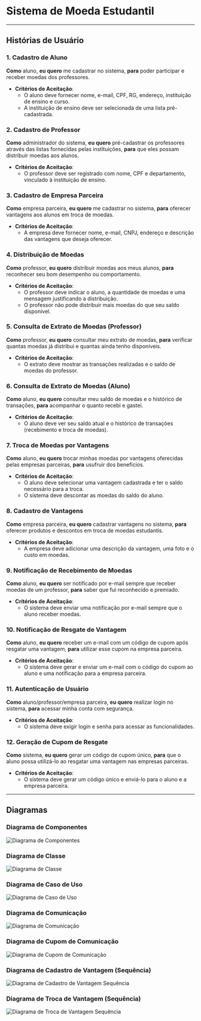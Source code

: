 # Sistema de Moeda Estudantil

---

## Histórias de Usuário

### 1. Cadastro de Aluno
**Como** aluno, **eu quero** me cadastrar no sistema, **para** poder participar e receber moedas dos professores.
- **Critérios de Aceitação**:
  - O aluno deve fornecer nome, e-mail, CPF, RG, endereço, instituição de ensino e curso.
  - A instituição de ensino deve ser selecionada de uma lista pré-cadastrada.

### 2. Cadastro de Professor
**Como** administrador do sistema, **eu quero** pré-cadastrar os professores através das listas fornecidas pelas instituições, **para** que eles possam distribuir moedas aos alunos.
- **Critérios de Aceitação**:
  - O professor deve ser registrado com nome, CPF e departamento, vinculado à instituição de ensino.

### 3. Cadastro de Empresa Parceira
**Como** empresa parceira, **eu quero** me cadastrar no sistema, **para** oferecer vantagens aos alunos em troca de moedas.
- **Critérios de Aceitação**:
  - A empresa deve fornecer nome, e-mail, CNPJ, endereço e descrição das vantagens que deseja oferecer.

### 4. Distribuição de Moedas
**Como** professor, **eu quero** distribuir moedas aos meus alunos, **para** reconhecer seu bom desempenho ou comportamento.
- **Critérios de Aceitação**:
  - O professor deve indicar o aluno, a quantidade de moedas e uma mensagem justificando a distribuição.
  - O professor não pode distribuir mais moedas do que seu saldo disponível.

### 5. Consulta de Extrato de Moedas (Professor)
**Como** professor, **eu quero** consultar meu extrato de moedas, **para** verificar quantas moedas já distribui e quantas ainda tenho disponíveis.
- **Critérios de Aceitação**:
  - O extrato deve mostrar as transações realizadas e o saldo de moedas do professor.

### 6. Consulta de Extrato de Moedas (Aluno)
**Como** aluno, **eu quero** consultar meu saldo de moedas e o histórico de transações, **para** acompanhar o quanto recebi e gastei.
- **Critérios de Aceitação**:
  - O aluno deve ver seu saldo atual e o histórico de transações (recebimento e troca de moedas).

### 7. Troca de Moedas por Vantagens
**Como** aluno, **eu quero** trocar minhas moedas por vantagens oferecidas pelas empresas parceiras, **para** usufruir dos benefícios.
- **Critérios de Aceitação**:
  - O aluno deve selecionar uma vantagem cadastrada e ter o saldo necessário para a troca.
  - O sistema deve descontar as moedas do saldo do aluno.

### 8. Cadastro de Vantagens
**Como** empresa parceira, **eu quero** cadastrar vantagens no sistema, **para** oferecer produtos e descontos em troca de moedas estudantis.
- **Critérios de Aceitação**:
  - A empresa deve adicionar uma descrição da vantagem, uma foto e o custo em moedas.

### 9. Notificação de Recebimento de Moedas
**Como** aluno, **eu quero** ser notificado por e-mail sempre que receber moedas de um professor, **para** saber que fui reconhecido e premiado.
- **Critérios de Aceitação**:
  - O sistema deve enviar uma notificação por e-mail sempre que o aluno receber moedas.

### 10. Notificação de Resgate de Vantagem
**Como** aluno, **eu quero** receber um e-mail com um código de cupom após resgatar uma vantagem, **para** utilizar esse cupom na empresa parceira.
- **Critérios de Aceitação**:
  - O sistema deve gerar e enviar um e-mail com o código do cupom ao aluno e uma notificação para a empresa parceira.

### 11. Autenticação de Usuário
**Como** aluno/professor/empresa parceira, **eu quero** realizar login no sistema, **para** acessar minha conta com segurança.
- **Critérios de Aceitação**:
  - O sistema deve exigir login e senha para acessar as funcionalidades.

### 12. Geração de Cupom de Resgate
**Como** sistema, **eu quero** gerar um código de cupom único, **para** que o aluno possa utilizá-lo ao resgatar uma vantagem nas empresas parceiras.
- **Critérios de Aceitação**:
  - O sistema deve gerar um código único e enviá-lo para o aluno e a empresa parceira.

---

## Diagramas

### Diagrama de Componentes
![Diagrama de Componentes](docs/diagrama_componentes.png)

### Diagrama de Classe
![Diagrama de Classe](docs/Diagrama%20de%20Classe.png.png)

### Diagrama de Caso de Uso
![Diagrama de Caso de Uso](docs/DiagramaCasoDeUso.png)

### Diagrama de Comunicação
![Diagrama de Comunicação](docs/Communication%20Diagram0.png)

### Diagrama de Cupom de Comunicação
![Diagrama de Cupom de Comunicação](docs/cupomComunicacao.png)

### Diagrama de Cadastro de Vantagem (Sequência)
![Diagrama de Cadastro de Vantagem Sequência](docs/cadastrarVantagemSequencia.png)

### Diagrama de Troca de Vantagem (Sequência)
![Diagrama de Troca de Vantagem Sequência](docs/trocarVantagemSequencia.png)
